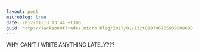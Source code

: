 ```yaml
---
layout: post
microblog: true
date: 2017-01-13 13:44 +1300
guid: http://JacksonOfTrades.micro.blog/2017/01/13/t819706765939908608.html
---
```

WHY CAN'T I WRITE ANYTHING LATELY???

